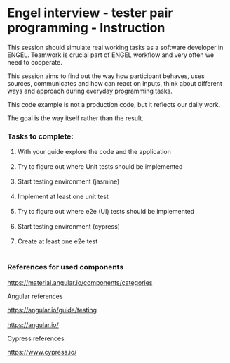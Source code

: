 # Engel interview - tester pair programming - Instruction

<p>This session should simulate real working tasks as a software developer in ENGEL. 
Teamwork is crucial part of ENGEL workflow and very often we need to cooperate.</p>

<p>This session aims to find out the way how participant behaves, uses sources, 
communicates and how can react on inputs, think about different ways and approach 
during everyday programming tasks.</p>

<p>This code example is not a production code, but it reflects our daily work.</p>

<p>The goal is the way itself rather than the result.</p>

### Tasks to complete:
<ol>
  <li>With your guide explore the code and the application</li>
  <br>
  <li>Try to figure out where Unit tests should be implemented</li>
  <br>
  <li>Start testing environment (jasmine)</li>
  <br>
  <li> Implement at least one unit test</li>
  <br>
  <li>Try to figure out where e2e (UI) tests should be implemented</li>
  <br>
  <li>Start testing environment (cypress)</li>
  <br>
  <li>Create at least one e2e test</li>
  <br>
</ol>

### References for used components

https://material.angular.io/components/categories

Angular references

https://angular.io/guide/testing <br><br>
https://angular.io/

Cypress references

https://www.cypress.io/
